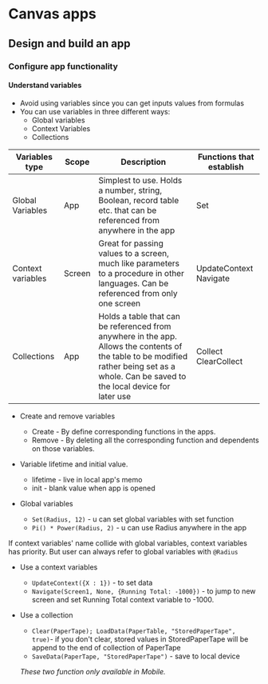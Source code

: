 # Canvas apps

## Design and build an app

### Configure app functionality

#### Understand variables

- Avoid using variables since you can get inputs values from formulas
- You can use variables in three different ways:
  - Global variables
  - Context Variables
  - Collections

| Variables type    | Scope  | Description                                                                                                                                                                                | Functions that establish |
| ----------------- | ------ | ------------------------------------------------------------------------------------------------------------------------------------------------------------------------------------------ | ------------------------ |
| Global Variables  | App    | Simplest to use. Holds a number, string, Boolean, record table etc. that can be referenced from anywhere in the app                                                                        | Set                      |
| Context variables | Screen | Great for passing values to a screen, much like parameters to a procedure in other languages. Can be referenced from only one screen                                                       | UpdateContext Navigate   |
| Collections       | App    | Holds a table that can be referenced from anywhere in the app. Allows the contents of the table to be modified rather being set as a whole. Can be saved to the local device for later use | Collect ClearCollect     |

- Create and remove variables

  - Create - By define corresponding functions in the apps.
  - Remove - By deleting all the corresponding function and dependents on those variables.

- Variable lifetime and initial value.

  - lifetime - live in local app's memo
  - init - blank value when app is opened

- Global variables

  - `Set(Radius, 12)` - u can set global variables with set function
  - `Pi() * Power(Radius, 2)` - u can use Radius anywhere in the app

If context variables' name collide with global variables, context variables has priority. But user can always refer to global variables with `@Radius`

- Use a context variables

  - `UpdateContext({X : 1})` - to set data
  - `Navigate(Screen1, None, {Running Total: -1000})` - to jump to new screen and set Running Total context variable to -1000.

- Use a collection

  - `Clear(PaperTape); LoadData(PaperTable, "StoredPaperTape", true)`- if you don't clear, stored values in StoredPaperTape will be append to the end of collection of PaperTape
  - `SaveData(PaperTape, "StoredPaperTape")` - save to local device

  _These two function only available in Mobile._
